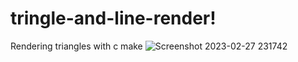 # tringle-and-line-render!
Rendering triangles with c make 
![Screenshot 2023-02-27 231742](https://user-images.githubusercontent.com/103148963/221752832-6c0ba390-9207-4649-a92e-083b5410a870.jpg)
